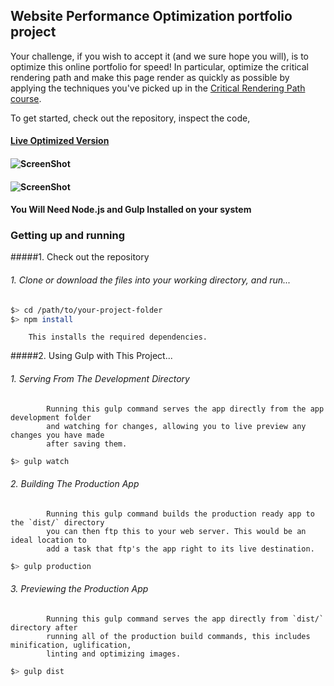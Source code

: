 ## Website Performance Optimization portfolio project

Your challenge, if you wish to accept it (and we sure hope you will), is to optimize this online portfolio for speed! In particular, optimize the critical rendering path and make this page render as quickly as possible by applying the techniques you've picked up in the [Critical Rendering Path course](https://www.udacity.com/course/ud884).

To get started, check out the repository, inspect the code,

#### [Live Optimized Version](http://pizza.mncarpenter.ninja)
#### ![ScreenShot](https://raw.githubusercontent.com/xXSirenSxOpusXx/frontend-nanodegree-mobile-portfolio/master/PGSpdScrn.png)
#### ![ScreenShot](https://raw.githubusercontent.com/xXSirenSxOpusXx/frontend-nanodegree-mobile-portfolio/master/PGSpdScrn2.png)

#### You Will Need Node.js and Gulp Installed on your system
   

###  Getting up and running

#####1. Check out the repository
######    1. Clone or download the files into your working directory, and run...

```bash
$> cd /path/to/your-project-folder
$> npm install
```

        This installs the required dependencies.

#####2.  Using Gulp with This Project...
######      1.  Serving From The Development Directory
            Running this gulp command serves the app directly from the app development folder
            and watching for changes, allowing you to live preview any changes you have made
            after saving them.

```bash
$> gulp watch
```

######      2. Building The Production App
            Running this gulp command builds the production ready app to the `dist/` directory
            you can then ftp this to your web server. This would be an ideal location to
            add a task that ftp's the app right to its live destination.

```bash
$> gulp production
```

######      3.  Previewing the Production App
            Running this gulp command serves the app directly from `dist/` directory after
            running all of the production build commands, this includes minification, uglification,
            linting and optimizing images. 

```bash
$> gulp dist
```

